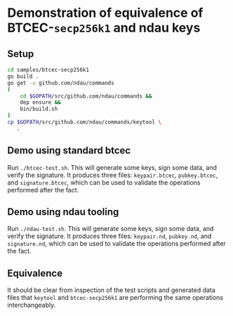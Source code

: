 # Demonstration of equivalence of BTCEC-`secp256k1` and ndau keys

## Setup

```sh
cd samples/btcec-secp256k1
go build .
go get -u github.com/ndau/commands
(
    cd $GOPATH/src/github.com/ndau/commands &&
    dep ensure &&
    bin/build.sh
)
cp $GOPATH/src/github.com/ndau/commands/keytool \
   .
```

## Demo using standard btcec

Run `./btcec-test.sh`. This will generate some keys, sign some data, and verify the signature. It produces three files: `keypair.btcec`, `pubkey.btcec`, and `signature.btcec`, which can be used to validate the operations performed after the fact.

## Demo using ndau tooling

Run `./ndau-test.sh`. This will generate some keys, sign some data, and verify the signature. It produces three files: `keypair.nd`, `pubkey.nd`, and `signature.nd`, which can be used to validate the operations performed after the fact.

## Equivalence

It should be clear from inspection of the test scripts and generated data files that `keytool` and `btcec-secp256k1` are performing the same operations interchangeably.
